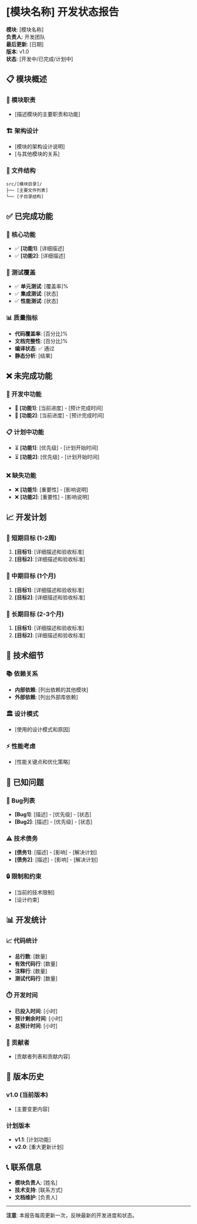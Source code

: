 # [模块名称] 开发状态报告

**模块**: [模块名称]  
**负责人**: 开发团队  
**最后更新**: [日期]  
**版本**: v1.0  
**状态**: [开发中/已完成/计划中]

## 📋 模块概述

### 🎯 模块职责
- [描述模块的主要职责和功能]

### 🏗️ 架构设计
- [模块的架构设计说明]
- [与其他模块的关系]

### 📁 文件结构
```
src/[模块目录]/
├── [主要文件列表]
└── [子目录结构]
```

## ✅ 已完成功能

### 🔧 核心功能
- ✅ **[功能1]**: [详细描述]
- ✅ **[功能2]**: [详细描述]

### 🧪 测试覆盖
- ✅ **单元测试**: [覆盖率]%
- ✅ **集成测试**: [状态]
- ✅ **性能测试**: [状态]

### 📊 质量指标
- **代码覆盖率**: [百分比]%
- **文档完整性**: [百分比]%
- **编译状态**: ✅ 通过
- **静态分析**: [结果]

## ❌ 未完成功能

### 🚧 开发中功能
- 🔄 **[功能1]**: [当前进度] - [预计完成时间]
- 🔄 **[功能2]**: [当前进度] - [预计完成时间]

### 📋 计划中功能
- ⏳ **[功能1]**: [优先级] - [计划开始时间]
- ⏳ **[功能2]**: [优先级] - [计划开始时间]

### ❌ 缺失功能
- ❌ **[功能1]**: [重要性] - [影响说明]
- ❌ **[功能2]**: [重要性] - [影响说明]

## 📈 开发计划

### 🎯 短期目标 (1-2周)
1. **[目标1]**: [详细描述和验收标准]
2. **[目标2]**: [详细描述和验收标准]

### 🚀 中期目标 (1个月)
1. **[目标1]**: [详细描述和验收标准]
2. **[目标2]**: [详细描述和验收标准]

### 🌟 长期目标 (2-3个月)
1. **[目标1]**: [详细描述和验收标准]
2. **[目标2]**: [详细描述和验收标准]

## 🔧 技术细节

### 📚 依赖关系
- **内部依赖**: [列出依赖的其他模块]
- **外部依赖**: [列出外部库依赖]

### 🏛️ 设计模式
- [使用的设计模式和原因]

### ⚡ 性能考虑
- [性能关键点和优化策略]

## 🚨 已知问题

### 🐛 Bug列表
- **[Bug1]**: [描述] - [优先级] - [状态]
- **[Bug2]**: [描述] - [优先级] - [状态]

### ⚠️ 技术债务
- **[债务1]**: [描述] - [影响] - [解决计划]
- **[债务2]**: [描述] - [影响] - [解决计划]

### 🔒 限制和约束
- [当前的技术限制]
- [设计约束]

## 📊 开发统计

### 📈 代码统计
- **总行数**: [数量]
- **有效代码行**: [数量]
- **注释行**: [数量]
- **测试代码行**: [数量]

### ⏱️ 开发时间
- **已投入时间**: [小时]
- **预计剩余时间**: [小时]
- **总预计时间**: [小时]

### 👥 贡献者
- [贡献者列表和贡献内容]

## 🔄 版本历史

### v1.0 (当前版本)
- [主要变更内容]

### 计划版本
- **v1.1**: [计划功能]
- **v2.0**: [重大更新计划]

## 📞 联系信息

- **模块负责人**: [姓名]
- **技术支持**: [联系方式]
- **文档维护**: [负责人]

---

**注意**: 本报告每周更新一次，反映最新的开发进度和状态。

